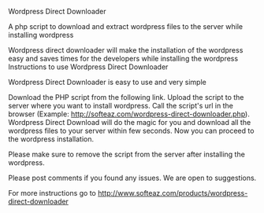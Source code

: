Wordpress Direct Downloader

A php script to download and extract wordpress files to the server while installing wordpress

Wordpress direct downloader will make the installation of the wordpress easy and saves times for the developers while installing the wordpress
Instructions to use Wordpress Direct Downloader

Wordpress Direct Downloader is easy to use and very simple

Download the PHP script from the following link. Upload the script to the server where you want to install wordpress. Call the script's url in the browser (Example: http://softeaz.com/wordpress-direct-downloader.php). Wordpress Direct Download will do the magic for you and download all the wordpress files to your server within few seconds. Now you can proceed to the wordpress installation.

Please make sure to remove the script from the server after installing the wordpress.

Please post comments if you found any issues. We are open to suggestions.

For more instructions go to http://www.softeaz.com/products/wordpress-direct-downloader
